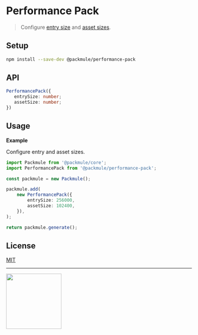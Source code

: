 # Performance Pack

> Configure [entry size](https://webpack.js.org/configuration/performance/#performance-maxentrypointsize) and [asset sizes](https://webpack.js.org/configuration/performance/#performance-maxassetsize).

## Setup

```bash
npm install --save-dev @packmule/performance-pack
```

## API

```ts
PerformancePack({
   entrySize: number;
   assetSize: number;
})
```

## Usage

**Example**

Configure entry and asset sizes.

```ts
import Packmule from '@packmule/core';
import PerformancePack from '@packmule/performance-pack';

const packmule = new Packmule();

packmule.add(
    new PerformancePack({
        entrySize: 256000,
        assetSize: 102400,
    }),
);

return packmule.generate();
```

## License

[MIT](https://choosealicense.com/licenses/mit/)

---

[<img src="https://www.pixelart.at/fileadmin/images/logo-new/logo.svg" width="150">](https://www.pixelart.at/)
